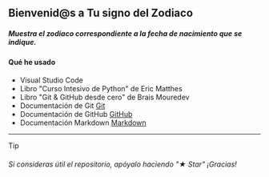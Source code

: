 ## Bienvenid@s a Tu signo del Zodiaco

##### **Muestra el zodiaco correspondiente a la fecha de nacimiento que se indique.**

#### Qué he usado

 - Visual Studio Code
 - Libro "Curso Intesivo de Python" de Eric Matthes
 - Libro "Git & GitHub desde cero" de Brais Mouredev
 - Documentación de Git [Git](https://git-scm.com)
 - Documentación de GitHub [GitHub](https://docs.github.com/es)
 - Documentación Markdown [Markdown](https://markdown.es)

---
>[!TIP]
> ###### Si consideras útil el repositorio, apóyalo haciendo "★ Star" ¡Gracias!

